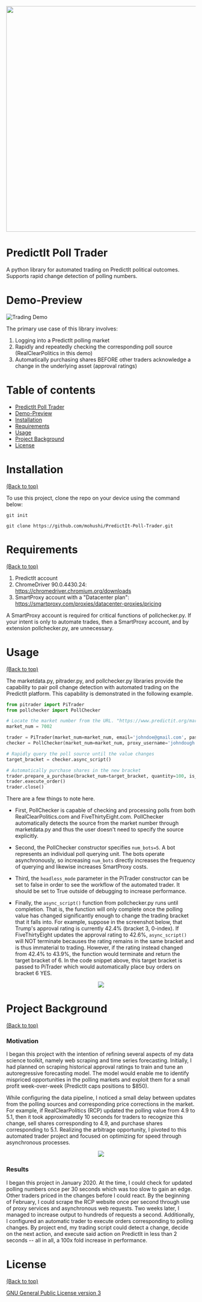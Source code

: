 <p align="center">
    <img width="966" height="600" src="./references/banner.png">
 </p>

# PredictIt Poll Trader

<!-- Describe your project in brief -->
A python library for automated trading on PredictIt political outcomes. Supports rapid change detection of polling numbers.

<!-- The project title should be self explanotory and try not to make it a mouthful. (Although exceptions exist- **awesome-readme-writing-guide-for-open-source-projects** - would have been a cool name)
Add a cover/banner image for your README. **Why?** Because it easily **grabs people's attention** and it **looks cool**(*duh!obviously!*).
The best dimensions for the banner is **1280x650px**. You could also use this for social preview of your repo.
I personally use [**Canva**](https://www.canva.com/) for creating the banner images. All the basic stuff is **free**(*you won't need the pro version in most cases*).
There are endless badges that you could use in your projects. And they do depend on the project. Some of the ones that I commonly use in every projects are given below. 
I use [**Shields IO**](https://shields.io/) for making badges. It is a simple and easy to use tool that you can use for almost all your badge cravings. -->

# Demo-Preview

<!-- Add a demo for your project -->
![Trading Demo](./references/demo.gif)

The primary use case of this library involves:

1) Logging into a PredictIt polling market
2) Rapidly and repeatedly checking the corresponding poll source (RealClearPolitics in this demo)
3) Automatically purchasing shares BEFORE other traders acknowledge a change in the underlying asset (approval ratings)


<!-- After you have written about your project, it is a good idea to have a demo/preview(**video/gif/screenshots** are good options) of your project so that people can know what to expect in your project. You could also add the demo in the previous section with the product description.
Here is a random GIF as a placeholder.
![Random GIF](https://media.giphy.com/media/ZVik7pBtu9dNS/giphy.gif) -->

# Table of contents

- [PredictIt Poll Trader](#predictit-poll-trader)
- [Demo-Preview](#demo-preview)
- [Installation](#installation)
- [Requirements](#requirements)
- [Usage](#usage)
- [Project Background](#project-background)
- [License](#license)

# Installation
[(Back to top)](#table-of-contents)

To use this project, clone the repo on your device using the command below:

```git init```

```git clone https://github.com/mohushi/PredictIt-Poll-Trader.git```

# Requirements
[(Back to top)](#table-of-contents)

1) PredictIt account
2) ChromeDriver 90.0.4430.24: https://chromedriver.chromium.org/downloads
3) SmartProxy account with a "Datacenter plan": https://smartproxy.com/proxies/datacenter-proxies/pricing

A SmartProxy account is required for critical functions of pollchecker.py. If your intent is only to automate trades, then a SmartProxy account, and by extension pollchecker.py, are unnecessary. 

# Usage
[(Back to top)](#table-of-contents)

The marketdata.py, pitrader.py, and pollchecker.py libraries provide the capability to pair poll change detection with automated trading on the PredictIt platform. This capability is demonstrated in the following example.

```python
from pitrader import PiTrader
from pollchecker import PollChecker

# Locate the market number from the URL. "https://www.predictit.org/markets/detail/7002/"
market_num = 7002

trader = PiTrader(market_num=market_num, email='johndoe@gmail.com', password='super_secret', chromedriver_path='./chromedriver', headless_mode=True)
checker = PollChecker(market_num=market_num, proxy_username='johndough', proxy_password='superer_secret', num_bots=5)

# Rapidly query the poll source until the value changes
target_bracket = checker.async_script()

# Automatically purchase shares in the new bracket
trader.prepare_a_purchase(bracket_num=target_bracket, quantity=100, is_yes=True, max_price=99)
trader.execute_order()
trader.close()
```

There are a few things to note here. 

* First, PollChecker is capable of checking and processing polls from both RealClearPolitics.com and FiveThirtyEight.com. PollChecker automatically detects the source from the market number through marketdata.py and thus the user doesn't need to specify the source explicitly. 

* Second, the PollChecker constructor specifies ```num_bots=5```. A bot represents an individual poll querying unit. The bots operate asynchronously, so increasing ```num_bots``` directly increases the frequency of querying and likewise increases SmartProxy costs. 

* Third, the ```headless_mode``` parameter in the PiTrader constructor can be set to false in order to see the workflow of the automated trader. It should be set to True outside of debugging to increase performance.

* Finally, the ```async_script()``` function from pollchecker.py runs until completion. That is, the function will only complete once the polling value has changed significantly enough to change the trading bracket that it falls into. For example, suppose in the screenshot below, that Trump's approval rating is currently 42.4% (bracket 3, 0-index). If FiveThirtyEight updates the approval rating to 42.6%, ```async_script()``` will NOT terminate becauses the rating remains in the same bracket and is thus immaterial to trading. However, if the rating instead changed from 42.4% to 43.9%, the function would terminate and return the target bracket of 6. In the code snippet above, this target bracket is passed to PiTrader which would automatically place buy orders on bracket 6 YES.

<p align="center">
  <img src="./references/purchase.png">
</p>


# Project Background
[(Back to top)](#table-of-contents)

### Motivation

I began this project with the intention of refining several aspects of my data science toolkit, namely web scraping and time series forecasting. Initially, I had planned on scraping historical approval ratings to train and tune an autoregressive forecasting model. The model would enable me to identify mispriced opportunities in the polling markets and exploit them for a small profit week-over-week (PredictIt caps positions to $850). 


While configuring the data pipeline, I noticed a small delay between updates from the polling sources and corresponding price corrections in the market. For example, if RealClearPolitics (RCP) updated the polling value from 4.9 to 5.1, then it took approximatedly 10 seconds for traders to recognize this change, sell shares corresponding to 4.9, and purchase shares corresponding to 5.1. Realizing the arbitrage opportunity, I pivoted to this automated trader project and focused on optimizing for speed through asynchronous processes.

<p align="center">
  <img src="./references/Profit_over_time.png">
</p>

### Results

I began this project in January 2020. At the time, I could check for updated polling numbers once per 30 seconds which was too slow to gain an edge. Other traders priced in the changes before I could react. By the beginning of February, I could scrape the RCP website once per second through use of proxy services and asynchronous web requests. Two weeks later, I managed to increase output to hundreds of requests a second. Additionally, I configured an automatic trader to execute orders corresponding to polling changes. By project end, my trading script could detect a change, decide on the next action, and execute said action on PredictIt in less than 2 seconds -- all in all, a 100x fold increase in performance.

# License
[(Back to top)](#table-of-contents)

[GNU General Public License version 3](https://opensource.org/licenses/GPL-3.0)
